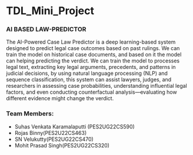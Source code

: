 # TDL_Mini_Project

### AI BASED LAW-PREDICTOR
The AI-Powered Case Law Predictor is a deep learning-based system designed to predict legal case outcomes based on past rulings. We can train the model on historical case documents, and based on it the model can helping predicting the verdict. We can train the model to processes legal text, extracting key legal arguments, precedents, and patterns in judicial decisions, by using natural language processing (NLP) and sequence classification, this system can assist lawyers, judges, and researchers in assessing case probabilities, understanding influential legal factors, and even conducting counterfactual analysis—evaluating how different evidence might change the verdict.


### Team Members:  
- Suhas Venkata Karamalaputti (PES2UG22CS590)  
- Rojas Binny(PES2U22CS463)
- SN Velukutty(PES2UG22CS470)  
- Mohit Prasad Singh(PES2UG22CS320)
